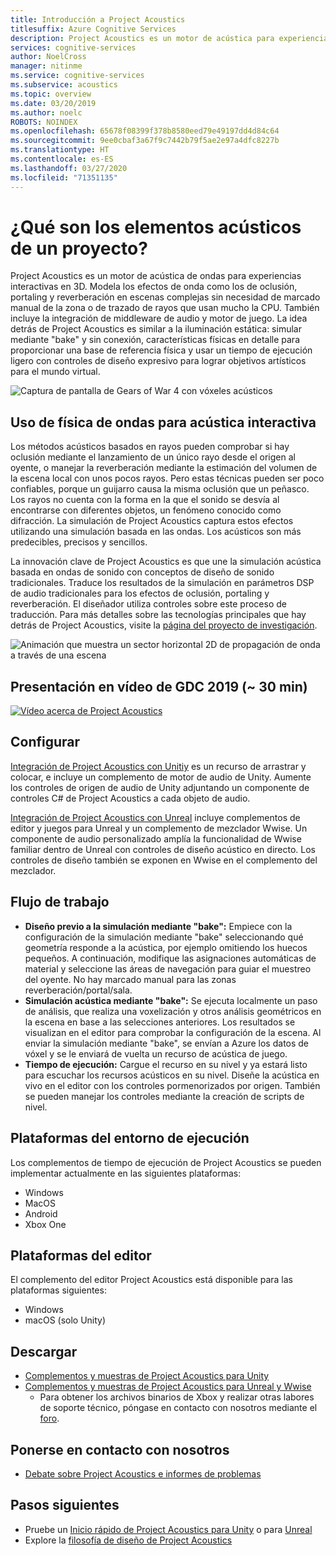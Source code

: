 ```yaml
---
title: Introducción a Project Acoustics
titlesuffix: Azure Cognitive Services
description: Project Acoustics es un motor de acústica para experiencias interactivas en 3D, que integra simulación de física de ondas mediante "bake" con controles de diseño interactivo.
services: cognitive-services
author: NoelCross
manager: nitinme
ms.service: cognitive-services
ms.subservice: acoustics
ms.topic: overview
ms.date: 03/20/2019
ms.author: noelc
ROBOTS: NOINDEX
ms.openlocfilehash: 65678f08399f378b8580eed79e49197dd4d84c64
ms.sourcegitcommit: 9ee0cbaf3a67f9c7442b79f5ae2e97a4dfc8227b
ms.translationtype: HT
ms.contentlocale: es-ES
ms.lasthandoff: 03/27/2020
ms.locfileid: "71351135"
---
```

# <a name="what-is-project-acoustics"></a>¿Qué son los elementos acústicos de un proyecto?
Project Acoustics es un motor de acústica de ondas para experiencias interactivas en 3D. Modela los efectos de onda como los de oclusión, portaling y reverberación en escenas complejas sin necesidad de marcado manual de la zona o de trazado de rayos que usan mucho la CPU. También incluye la integración de middleware de audio y motor de juego. La idea detrás de Project Acoustics es similar a la iluminación estática: simular mediante "bake" y sin conexión, características físicas en detalle para proporcionar una base de referencia física y usar un tiempo de ejecución ligero con controles de diseño expresivo para lograr objetivos artísticos para el mundo virtual.

![Captura de pantalla de Gears of War 4 con vóxeles acústicos](media/gears-with-voxels.jpg)

## <a name="using-wave-physics-for-interactive-acoustics"></a>Uso de física de ondas para acústica interactiva
Los métodos acústicos basados en rayos pueden comprobar si hay oclusión mediante el lanzamiento de un único rayo desde el origen al oyente, o manejar la reverberación mediante la estimación del volumen de la escena local con unos pocos rayos. Pero estas técnicas pueden ser poco confiables, porque un guijarro causa la misma oclusión que un peñasco. Los rayos no cuenta con la forma en la que el sonido se desvía al encontrarse con diferentes objetos, un fenómeno conocido como difracción. La simulación de Project Acoustics captura estos efectos utilizando una simulación basada en las ondas. Los acústicos son más predecibles, precisos y sencillos.

La innovación clave de Project Acoustics es que une la simulación acústica basada en ondas de sonido con conceptos de diseño de sonido tradicionales. Traduce los resultados de la simulación en parámetros DSP de audio tradicionales para los efectos de oclusión, portaling y reverberación. El diseñador utiliza controles sobre este proceso de traducción. Para más detalles sobre las tecnologías principales que hay detrás de Project Acoustics, visite la [página del proyecto de investigación](https://www.microsoft.com/en-us/research/project/project-triton/).

![Animación que muestra un sector horizontal 2D de propagación de onda a través de una escena](media/wave-simulation.gif)

## <a name="video-presentation-from-gdc-2019-30-min"></a>Presentación en vídeo de GDC 2019 (~ 30 min)
[![Vídeo acerca de Project Acoustics](https://img.youtube.com/vi/uY4G-GUAQIE/0.jpg)](https://www.youtube.com/watch?v=uY4G-GUAQIE "Haga clic para reproducir vídeo")

## <a name="setup"></a>Configurar
[Integración de Project Acoustics con Unitiy](unity-integration.md) es un recurso de arrastrar y colocar, e incluye un complemento de motor de audio de Unity. Aumente los controles de origen de audio de Unity adjuntando un componente de controles C# de Project Acoustics a cada objeto de audio.

[Integración de Project Acoustics con Unreal](unreal-integration.md) incluye complementos de editor y juegos para Unreal y un complemento de mezclador Wwise. Un componente de audio personalizado amplía la funcionalidad de Wwise familiar dentro de Unreal con controles de diseño acústico en directo. Los controles de diseño también se exponen en Wwise en el complemento del mezclador.

## <a name="workflow"></a>Flujo de trabajo
* **Diseño previo a la simulación mediante "bake":** Empiece con la configuración de la simulación mediante "bake" seleccionando qué geometría responde a la acústica, por ejemplo omitiendo los huecos pequeños. A continuación, modifique las asignaciones automáticas de material y seleccione las áreas de navegación para guiar el muestreo del oyente. No hay marcado manual para las zonas reverberación/portal/sala.
* **Simulación acústica mediante "bake":** Se ejecuta localmente un paso de análisis, que realiza una voxelización y otros análisis geométricos en la escena en base a las selecciones anteriores. Los resultados se visualizan en el editor para comprobar la configuración de la escena. Al enviar la simulación mediante "bake", se envían a Azure los datos de vóxel y se le enviará de vuelta un recurso de acústica de juego.
* **Tiempo de ejecución:** Cargue el recurso en su nivel y ya estará listo para escuchar los recursos acústicos en su nivel. Diseñe la acústica en vivo en el editor con los controles pormenorizados por origen. También se pueden manejar los controles mediante la creación de scripts de nivel.

## <a name="runtime-platforms"></a>Plataformas del entorno de ejecución
Los complementos de tiempo de ejecución de Project Acoustics se pueden implementar actualmente en las siguientes plataformas:
* Windows
* MacOS
* Android
* Xbox One

## <a name="editor-platforms"></a>Plataformas del editor
El complemento del editor Project Acoustics está disponible para las plataformas siguientes:
* Windows
* macOS (solo Unity)

## <a name="download"></a>Descargar
* [Complementos y muestras de Project Acoustics para Unity](https://www.microsoft.com/en-us/download/details.aspx?id=57346)
* [Complementos y muestras de Project Acoustics para Unreal y Wwise](https://www.microsoft.com/download/details.aspx?id=58090)
  * Para obtener los archivos binarios de Xbox y realizar otras labores de soporte técnico, póngase en contacto con nosotros mediante el [foro](https://github.com/microsoft/ProjectAcoustics/issues).

## <a name="contact-us"></a>Ponerse en contacto con nosotros
* [Debate sobre Project Acoustics e informes de problemas](https://github.com/microsoft/ProjectAcoustics/issues)

## <a name="next-steps"></a>Pasos siguientes
* Pruebe un [Inicio rápido de Project Acoustics para Unity](unity-quickstart.md) o para [Unreal](unreal-quickstart.md)
* Explore la [filosofía de diseño de Project Acoustics](design-process.md)

